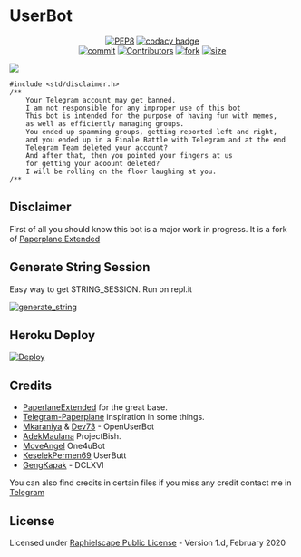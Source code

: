 # UserBot

<p align="center">
    <a href="https://github.com/FSharon/UserBot/actions?query=PEP8"> <img src="https://github.com/FSharon/UserBot/workflows/PEP8/badge.svg?branch=master" alt="PEP8" /></a>
    <a href="https://app.codacy.com/manual/dhanikata/UserBot?utm_source=github.com&utm_medium=referral&utm_content=FSharon/UserBot&utm_campaign=Badge_Grade_Dashboard"><img src="https://img.shields.io/codacy/grade/c460544d68334a51b84c83ce8d3a1e98?style=for-the-badge&logo=codacy" alt="codacy badge" /></a></br>
    <a href="https://github.com/FSharon/UserBot/commits/master"><img src="https://img.shields.io/github/last-commit/FSharon/userbot/master?style=for-the-badge&logo=github" alt="commit" /></a>
    <a href="https://github.com/FSharon/UserBot/graphs/contributors"><img src="https://img.shields.io/github/contributors-anon/FSharon/userbot?style=for-the-badge&logo=github" alt="Contributors" /></a>
    <a href="https://github.com/FSharon/UserBot/network/members"><img src="https://img.shields.io/github/forks/FSharon/userbot?label=Fork&style=for-the-badge&logo=github" alt="fork" /></a>
    <a href="https://github.com/FSharon/UserBot"><img src="https://img.shields.io/github/repo-size/FSharon/userbot?style=for-the-badge&logo=github" alt="size" /></a>
</p>

<img src="https://pbs.twimg.com/media/EbcutlAUMAAOZKl?format=jpg&name=4096x4096"/>

```
#include <std/disclaimer.h>
/**
    Your Telegram account may get banned.
    I am not responsible for any improper use of this bot
    This bot is intended for the purpose of having fun with memes,
    as well as efficiently managing groups.
    You ended up spamming groups, getting reported left and right,
    and you ended up in a Finale Battle with Telegram and at the end
    Telegram Team deleted your account?
    And after that, then you pointed your fingers at us
    for getting your acoount deleted?
    I will be rolling on the floor laughing at you.
/**
```

## Disclaimer

First of all you should know this bot is a major work in progress. It is a fork of [Paperplane Extended](https://github.com/AvinashReddy3108/PaperplaneExtended)

## Generate String Session
Easy way to get STRING_SESSION. 
Run on repl.it

<a href="https://userbot.fsharon.repl.run" target="_blank"><img src="https://img.shields.io/badge/run-string__session.py-blue?style=for-the-badge&logo=repl.it" alt="generate_string" /></a>

## Heroku Deploy

[![Deploy](https://www.herokucdn.com/deploy/button.svg)](https://heroku.com/deploy?template=https://github.com/FSharon/UserBot/tree/master)

## Credits

* [PaperlaneExtended](https://github.com/AvinashReddy3108/PaperplaneExtended) for the great base.
* [Telegram-Paperplane](https://github.com/RaphielGang/Telegram-UserBot) inspiration in some things.
* [Mkaraniya](https://github.com/mkaraniya) & [Dev73](https://github.com/Devp73) - OpenUserBot
* [AdekMaulana](https://github.com/adekmaulana/ProjectBish) ProjectBish.
* [MoveAngel](https://github.com/MoveAngel/One4uBot) One4uBot
* [KeselekPermen69](https://github.com/keselekpermen69) UserButt
* [GengKapak](https://github.com/GengKapak) - DCLXVI

You can also find credits in certain files if you miss any credit contact me in [Telegram](https://t.me/frizx)

## License
Licensed under [Raphielscape Public License](https://github.com/FSharon/UserBot/blob/master/LICENSE) - Version 1.d, February 2020
